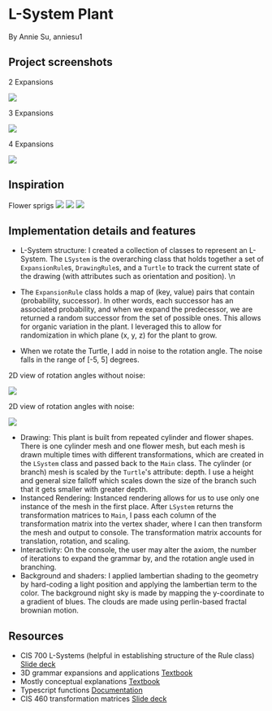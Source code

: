 # L-System Plant
By Annie Su, anniesu1

## Project screenshots
2 Expansions

![](final2Iter.png)

3 Expansions

![](final3Iter.png)

4 Expansions

![](final4Iter.png)

## Inspiration
Flower sprigs
![](lavenderSprig.jpg)
![](sprig1.jpg)
![](sprig2.jpg)

## Implementation details and features
- L-System structure: I created a collection of classes to represent an L-System. The `LSystem` is the overarching class that holds together a set of `ExpansionRule`s, `DrawingRule`s, and a `Turtle` to track the current state of the drawing (with attributes such as orientation and position). 
\n
- The `ExpansionRule` class holds a map of (key, value) pairs that contain (probability, successor). In other words, each successor has an associated probability, and when we expand the predecessor, we are returned a random successor from the set of possible ones. This allows for organic variation in the plant. I leveraged this to allow for randomization in which plane (x, y, z) for the plant to grow.

- When we rotate the Turtle, I add in noise to the rotation angle. The noise falls in the range of [-5, 5] degrees.

2D view of rotation angles without noise:

![](angleNoNoise.png)

2D view of rotation angles with noise:

![](angleNoise.png)

- Drawing: This plant is built from repeated cylinder and flower shapes. There is one cylinder mesh and one flower mesh, but each mesh is drawn multiple times with different transformations, which are created in the `LSystem` class and passed back to the `Main` class. The cylinder (or branch) mesh is scaled by the `Turtle`'s attribute: depth. I use a height and general size falloff which scales down the size of the branch such that it gets smaller with greater depth. 
- Instanced Rendering: Instanced rendering allows for us to use only one instance of the mesh in the first place. After `LSystem` returns the transformation matrices to `Main`, I pass each column of the transformation matrix into the vertex shader, where I can then transform the mesh and output to console. The transformation matrix accounts for translation, rotation, and  scaling. 
- Interactivity: On the console, the user may alter the axiom, the number of iterations to expand the grammar by, and the rotation angle used in branching. 
- Background and shaders: I applied lambertian shading to the geometry by hard-coding a light position and applying the lambertian term to the color. The background night sky is made by mapping the y-coordinate to a gradient of blues. The clouds are made using perlin-based fractal brownian motion.

## Resources
- CIS 700 L-Systems (helpful in establishing structure of the Rule class) [Slide deck](https://cis700-procedural-graphics.github.io/files/lsystems_1_31_17.pdf)
- 3D grammar expansions and applications [Textbook](http://algorithmicbotany.org/papers/abop/abop-ch1.pdf)
- Mostly conceptual explanations [Textbook](http://pcgbook.com/wp-content/uploads/chapter05.pdf)
- Typescript functions [Documentation](https://www.typescriptlang.org/docs/handbook/functions.html)
- CIS 460 transformation matrices [Slide deck](http://www.cis.upenn.edu/~cis277/16sp/lectures/460transforms3d.html#slide-26)
